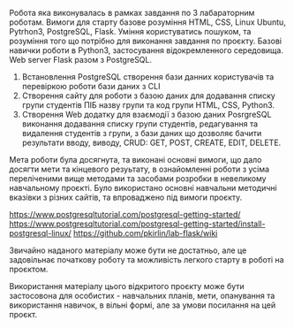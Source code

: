 Робота яка виконувалась в рамках завдання по 3 лабараторним роботам.
Вимоги для старту базове розуміння HTML, CSS, Linux Ubuntu, Pytrhon3, PostgreSQL, Flask.
Уміння користуватись пошуком, та розуміння того що потрібно для виконання завдання по проєкту.
Базові навички роботи в Python3, застосування відокремленного середовища.
Web server Flask разом з PostgreSQL.

1. Встановлення PostgreSQL створення бази данних користувачів та перевіркою роботи бази даних з CLI
2. Створення сайту для роботи з базою даних для додавання списку групи студентів ПІБ назву групи та код групи HTML, CSS, Python3.
3. Створення Web додатку для взаємодії з базою даних PosrgreSQL виконання додавання списку групи студентів,
   редагування та видалення студентів з групи, з бази даних що дозволяє бачити результати вводу, виводу, CRUD: GET, POST, CREATE, EDIT, DELETE.
   
Мета роботи була досягнута, та виконані основні вимоги, що дало досягти мети та кінцевого резуьтату, в ознайомленні роботи з усіма переліченими вище методами та засобами розробки
в невеликому навчальному проєкті.
Було використано основні навчальни методичні вказівки з різних сайтів, та впроваджено під вимоги проєкту.

https://www.postgresqltutorial.com/postgresql-getting-started/
https://www.postgresqltutorial.com/postgresql-getting-started/install-postgresql-linux/
https://github.com/pkirlin/lab-flask/wiki

Звичайно наданого матеріалу може бути не достатньо, але це задовільнає початкову роботу та можливість легкого старту в роботі на проєктом.

Використання матеріалу цього відкритого проєкту може бути застосовона для особистих - навчальних планів, мети, опанування та використання навичок, в вільні формі, але за умови посилання на цей проєкт.
   
